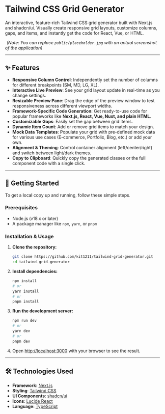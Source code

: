 # Tailwind CSS Grid Generator

An interactive, feature-rich Tailwind CSS grid generator built with Next.js and shadcn/ui. Visually create responsive grid layouts, customize columns, gaps, and items, and instantly get the code for React, Vue, or HTML.

![App Screenshot](public/placeholder.jpg) 
*(Note: You can replace `public/placeholder.jpg` with an actual screenshot of the application)*

---

## ✨ Features

- **Responsive Column Control**: Independently set the number of columns for different breakpoints (SM, MD, LG, XL).
- **Interactive Live Preview**: See your grid layout update in real-time as you change settings.
- **Resizable Preview Pane**: Drag the edge of the preview window to test responsiveness across different viewport widths.
- **Framework-Specific Code Generation**: Get ready-to-use code for popular frameworks like **Next.js, React, Vue, Nuxt, and plain HTML**.
- **Customizable Gaps**: Easily set the gap between grid items.
- **Dynamic Item Count**: Add or remove grid items to match your design.
- **Mock Data Templates**: Populate your grid with pre-defined mock data for various use cases (E-commerce, Portfolio, Blog, etc.) or add your own.
- **Alignment & Theming**: Control container alignment (left/center/right) and switch between light/dark themes.
- **Copy to Clipboard**: Quickly copy the generated classes or the full component code with a single click.

---

## 🚀 Getting Started

To get a local copy up and running, follow these simple steps.

### Prerequisites

- Node.js (v18.x or later)
- A package manager like `npm`, `yarn`, or `pnpm`

### Installation & Usage

1.  **Clone the repository:**
    ```sh
    git clone https://github.com/kit1211/tailwind-grid-generator.git
    cd tailwind-grid-generator
    ```

2.  **Install dependencies:**
    ```sh
    npm install
    # or
    yarn install
    # or
    pnpm install
    ```

3.  **Run the development server:**
    ```sh
    npm run dev
    # or
    yarn dev
    # or
    pnpm dev
    ```

4.  Open [http://localhost:3000](http://localhost:3000) with your browser to see the result.

---

## 🛠️ Technologies Used

- **Framework**: [Next.js](https://nextjs.org/)
- **Styling**: [Tailwind CSS](https://tailwindcss.com/)
- **UI Components**: [shadcn/ui](https://ui.shadcn.com/)
- **Icons**: [Lucide React](https://lucide.dev/)
- **Language**: [TypeScript](https://www.typescriptlang.org/)
